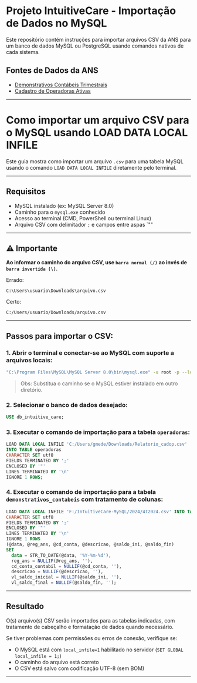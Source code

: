 
# Projeto IntuitiveCare - Importação de Dados no MySQL

Este repositório contém instruções para importar arquivos CSV da ANS para um banco de dados MySQL ou PostgreSQL usando comandos nativos de cada sistema.

## Fontes de Dados da ANS

- [Demonstrativos Contábeis Trimestrais](https://dadosabertos.ans.gov.br/FTP/PDA/demonstracoes_contabeis/)
- [Cadastro de Operadoras Ativas](https://dadosabertos.ans.gov.br/FTP/PDA/operadoras_de_plano_de_saude_ativas/)

---

# Como importar um arquivo CSV para o MySQL usando LOAD DATA LOCAL INFILE

Este guia mostra como importar um arquivo `.csv` para uma tabela MySQL usando o comando `LOAD DATA LOCAL INFILE` diretamente pelo terminal.

---

## Requisitos
- MySQL instalado (ex: MySQL Server 8.0)
- Caminho para o `mysql.exe` conhecido
- Acesso ao terminal (CMD, PowerShell ou terminal Linux)
- Arquivo CSV com delimitador `;` e campos entre aspas `""

---

## ⚠️ Importante
**Ao informar o caminho do arquivo CSV, use `barra normal (/)` ao invés de `barra invertida (\)`**. 

Errado:
```
C:\Users\usuario\Downloads\arquivo.csv
```

Certo:
```
C:/Users/usuario/Downloads/arquivo.csv
```

---

##  Passos para importar o CSV:

### 1. Abrir o terminal e conectar-se ao MySQL com suporte a arquivos locais:

```bash
"C:\Program Files\MySQL\MySQL Server 8.0\bin\mysql.exe" -u root -p --local-infile=1
```

> Obs: Substitua o caminho se o MySQL estiver instalado em outro diretório.

### 2. Selecionar o banco de dados desejado:

```sql
USE db_intuitive_care;
```

### 3. Executar o comando de importação para a tabela `operadoras`:

```sql
LOAD DATA LOCAL INFILE 'C:/Users/gmede/Downloads/Relatorio_cadop.csv'
INTO TABLE operadoras
CHARACTER SET utf8
FIELDS TERMINATED BY ';'
ENCLOSED BY '"'
LINES TERMINATED BY '\n'
IGNORE 1 ROWS;
```

### 4. Executar o comando de importação para a tabela `demonstrativos_contabeis` com tratamento de colunas:

```sql
LOAD DATA LOCAL INFILE 'F:/IntuitiveCare-MySQL/2024/4T2024.csv' INTO TABLE demonstrativos_contabeis 
CHARACTER SET utf8
FIELDS TERMINATED BY ';'
ENCLOSED BY '"'
LINES TERMINATED BY '\n'
IGNORE 1 ROWS
(@data, @reg_ans, @cd_conta, @descricao, @saldo_ini, @saldo_fin)
SET
  data = STR_TO_DATE(@data, '%Y-%m-%d'),
  reg_ans = NULLIF(@reg_ans, ''),
  cd_conta_contabil = NULLIF(@cd_conta, ''),
  descricao = NULLIF(@descricao, ''),
  vl_saldo_inicial = NULLIF(@saldo_ini, ''),
  vl_saldo_final = NULLIF(@saldo_fin, '');
```

---

## Resultado
O(s) arquivo(s) CSV serão importados para as tabelas indicadas, com tratamento de cabeçalho e formatação de dados quando necessário.

Se tiver problemas com permissões ou erros de conexão, verifique se:
- O MySQL está com `local_infile=1` habilitado no servidor (`SET GLOBAL local_infile = 1;`)
- O caminho do arquivo está correto
- O CSV está salvo com codificação UTF-8 (sem BOM)

---




